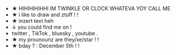- ★ HIHIHIHIHHI IM TWINKLE OR CLOCK WHATEVA YOY CALL ME
- ★  i like to draw and ztuff ! !
- ★  inzert text heh
- ↓ you could find me on !
- twitter , TikTok , bluesky , youtube .
- ★ my prounounz are they/xe/star ! !
- ★ bday ? : December 5th ! !

<!---
twinkle/clock is a not so special  repository because its `README.md` (this file) appears on your GitHub profile.
You can click the Preview link to take a look at your changes.
--->
